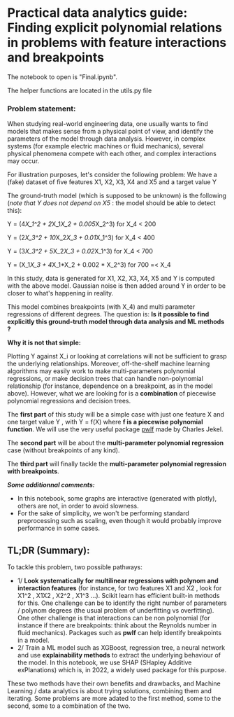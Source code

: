 # Practical data analytics guide:  Finding explicit polynomial relations in problems with feature interactions and breakpoints

The notebook to open is "Final.ipynb".

The helper functions are located in the utils.py file

### **Problem statement:**

When studying real-world engineering data, one usually wants to find models that makes sense from a physical point of view, and identify the parameters of the model through data analysis. However, in complex systems (for example electric machines or fluid mechanics), several physical phenomena compete with each other, and complex interactions may occur. 

For illustration purposes, let's consider the following problem:
We have a (fake) dataset of five features  X1, X2, X3, X4  and   X5  and a target value  Y 

The ground-truth model (which is supposed to be unknown) is the following (*note that Y does not depend on X5* : the model should be able to detect this):

 Y = (4*X_1^2 + 2*X_1*X_2 + 0.005*X_2^3)   for   X_4 < 200  

 Y = (2*X_3^2 + 10*X_2*X_3 + 0.01*X_1^3)   for   X_4 < 400  

 Y = (3*X_3^2 + 5*X_2*X_3 + 0.02*X_1^3)   for   X_4 < 700  

 Y = (X_1*X_3 + 4*X_1*X_2 + 0.002 * X_2^3)    for   700 =< X_4  

In this study, data is generated for X1, X2, X3, X4, X5 and Y is computed with the above model. Gaussian noise is then added around Y in order to be closer to what's happening in reality.

This model combines breakpoints (with X_4) and multi parameter regressions of different degrees. The question is:
**Is it possible to find explicitly this ground-truth model through data analysis and ML methods ?**

**Why it is not that simple:**

Plotting   Y   against   X_i   or looking at correlations will not be sufficient to grasp the underlying relationships. Moreover, off-the-shelf machine learning algorithms may easily work to make multi-parameters polynomial regressions, or make decision trees that can handle non-polynomial relationship (for instance, dependence on a breakpoint, as in the model above). However, what we are looking for is a **combination** of piecewise polynomial regressions and decision trees.

The **first part** of this study will be a simple case with just one feature  X  and one target value  Y , with  Y = f(X)  where **f is a piecewise polynomial function**. We will use the very useful package [pwlf](https://jekel.me/piecewise_linear_fit_py/index.html) made by Charles Jekel.

The **second part** will be about the **multi-parameter polynomial regression** case (without breakpoints of any kind).

The **third part** will finally tackle the **multi-parameter polynomial regression with breakpoints**.

***Some additionnal comments:***
- In this notebook, some graphs are interactive (generated with plotly), others are not, in order to avoid slowness.
- For the sake of simplicity, we won't be performing standard preprocessing such as scaling, even though it would probably improve performance in some cases. 

## TL;DR (Summary):
To tackle this problem, two possible pathways:
- 1/ **Look systematically for multilinear regressions with polynom and interaction features** (for instance, for two features  X1  and  X2 , look for  X1^2  ,  X1X2 ,  X2^2 ,  X1^3  ...). Scikit learn has efficient built-in methods for this. One challenge can be to identify the right number of parameters / polynom degrees (the usual problem of underfitting vs overfitting). One other challenge is that interactions can be non polynomial (for instance if there are breakpoints: think about the Reynolds number in fluid mechanics). Packages such as **pwlf** can help identify breakpoints in a model.
- 2/ Train a ML model such as XGBoost, regression tree, a neural network and use **explainability methods** to extract the underlying behaviour of the model. In this notebook, we use SHAP (SHapley Additive exPlanations) which is, in 2022, a widely used package for this purpose.

These two methods have their own benefits and drawbacks, and Machine Learning / data analytics is about trying solutions, combining them and iterating. Some problems are more adated to the first method, some to the second, some to a combination of the two.
